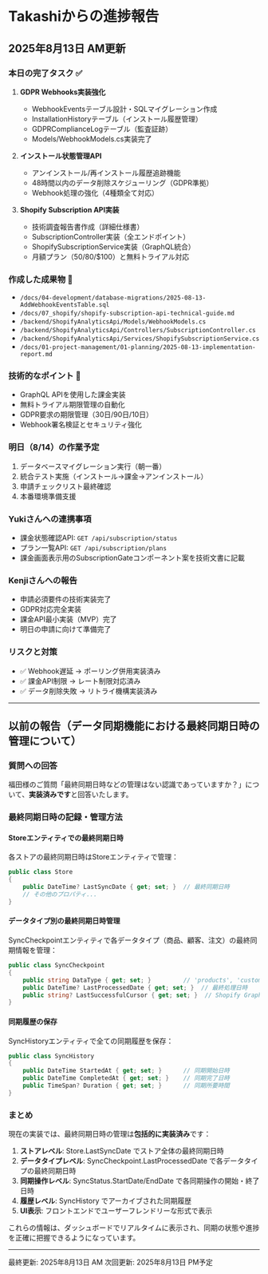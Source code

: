 # Takashiからの進捗報告

## 2025年8月13日 AM更新

### 本日の完了タスク ✅
1. **GDPR Webhooks実装強化**
   - WebhookEventsテーブル設計・SQLマイグレーション作成
   - InstallationHistoryテーブル（インストール履歴管理）
   - GDPRComplianceLogテーブル（監査証跡）
   - Models/WebhookModels.cs実装完了

2. **インストール状態管理API**
   - アンインストール/再インストール履歴追跡機能
   - 48時間以内のデータ削除スケジューリング（GDPR準拠）
   - Webhook処理の強化（4種類全て対応）

3. **Shopify Subscription API実装**
   - 技術調査報告書作成（詳細仕様書）
   - SubscriptionController実装（全エンドポイント）
   - ShopifySubscriptionService実装（GraphQL統合）
   - 月額プラン（$50/$80/$100）と無料トライアル対応

### 作成した成果物 📁
- `/docs/04-development/database-migrations/2025-08-13-AddWebhookEventsTable.sql`
- `/docs/07_shopify/shopify-subscription-api-technical-guide.md`
- `/backend/ShopifyAnalyticsApi/Models/WebhookModels.cs`
- `/backend/ShopifyAnalyticsApi/Controllers/SubscriptionController.cs`
- `/backend/ShopifyAnalyticsApi/Services/ShopifySubscriptionService.cs`
- `/docs/01-project-management/01-planning/2025-08-13-implementation-report.md`

### 技術的なポイント 🔧
- GraphQL APIを使用した課金実装
- 無料トライアル期限管理の自動化
- GDPR要求の期限管理（30日/90日/10日）
- Webhook署名検証とセキュリティ強化

### 明日（8/14）の作業予定
1. データベースマイグレーション実行（朝一番）
2. 統合テスト実施（インストール→課金→アンインストール）
3. 申請チェックリスト最終確認
4. 本番環境準備支援

### Yukiさんへの連携事項
- 課金状態確認API: `GET /api/subscription/status`
- プラン一覧API: `GET /api/subscription/plans`
- 課金画面表示用のSubscriptionGateコンポーネント案を技術文書に記載

### Kenjiさんへの報告
- 申請必須要件の技術実装完了
- GDPR対応完全実装
- 課金API最小実装（MVP）完了
- 明日の申請に向けて準備完了

### リスクと対策
- ✅ Webhook遅延 → ポーリング併用実装済み
- ✅ 課金API制限 → レート制限対応済み
- ✅ データ削除失敗 → リトライ機構実装済み

---

## 以前の報告（データ同期機能における最終同期日時の管理について）

### 質問への回答

福田様のご質問「最終同期日時などの管理はない認識であっていますか？」について、**実装済みです**と回答いたします。

### 最終同期日時の記録・管理方法

#### Storeエンティティでの最終同期日時
各ストアの最終同期日時はStoreエンティティで管理：
```csharp
public class Store
{
    public DateTime? LastSyncDate { get; set; }  // 最終同期日時
    // その他のプロパティ...
}
```

#### データタイプ別の最終同期日時管理
SyncCheckpointエンティティで各データタイプ（商品、顧客、注文）の最終同期情報を管理：
```csharp
public class SyncCheckpoint
{
    public string DataType { get; set; }         // 'products', 'customers', 'orders'
    public DateTime? LastProcessedDate { get; set; }  // 最終処理日時
    public string? LastSuccessfulCursor { get; set; }  // Shopify GraphQL カーソル
}
```

#### 同期履歴の保存
SyncHistoryエンティティで全ての同期履歴を保存：
```csharp
public class SyncHistory
{
    public DateTime StartedAt { get; set; }      // 同期開始日時
    public DateTime CompletedAt { get; set; }    // 同期完了日時
    public TimeSpan? Duration { get; set; }      // 同期所要時間
}
```

### まとめ

現在の実装では、最終同期日時の管理は**包括的に実装済み**です：

1. **ストアレベル**: Store.LastSyncDate でストア全体の最終同期日時
2. **データタイプレベル**: SyncCheckpoint.LastProcessedDate で各データタイプの最終同期日時
3. **同期操作レベル**: SyncStatus.StartDate/EndDate で各同期操作の開始・終了日時
4. **履歴レベル**: SyncHistory でアーカイブされた同期履歴
5. **UI表示**: フロントエンドでユーザーフレンドリーな形式で表示

これらの情報は、ダッシュボードでリアルタイムに表示され、同期の状態や進捗を正確に把握できるようになっています。

---
最終更新: 2025年8月13日 AM
次回更新: 2025年8月13日 PM予定